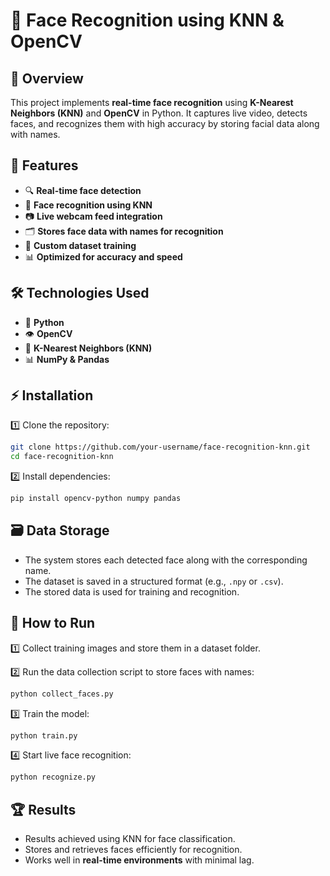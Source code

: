# 🚀 Face Recognition using KNN & OpenCV

## 📌 Overview
This project implements **real-time face recognition** using **K-Nearest Neighbors (KNN)** and **OpenCV** in Python. It captures live video, detects faces, and recognizes them with high accuracy by storing facial data along with names.

## 🎯 Features
- 🔍 **Real-time face detection**
- 🧠 **Face recognition using KNN**
- 📷 **Live webcam feed integration**
- 🗂️ **Stores face data with names for recognition**
- 📁 **Custom dataset training**
- 📊 **Optimized for accuracy and speed**

## 🛠️ Technologies Used
- 🐍 **Python**
- 👁️ **OpenCV**
- 🤖 **K-Nearest Neighbors (KNN)**
- 📊 **NumPy & Pandas**

## ⚡ Installation
1️⃣ Clone the repository:
```bash
git clone https://github.com/your-username/face-recognition-knn.git
cd face-recognition-knn
```

2️⃣ Install dependencies:
```bash
pip install opencv-python numpy pandas
```

## 🗃️ Data Storage
- The system stores each detected face along with the corresponding name.
- The dataset is saved in a structured format (e.g., `.npy` or `.csv`).
- The stored data is used for training and recognition.

## 🚀 How to Run
1️⃣ Collect training images and store them in a dataset folder.

2️⃣ Run the data collection script to store faces with names:
```bash
python collect_faces.py
```

3️⃣ Train the model:
```bash
python train.py
```

4️⃣ Start live face recognition:
```bash
python recognize.py
```

## 🏆 Results
- Results achieved using KNN for face classification.
- Stores and retrieves faces efficiently for recognition.
- Works well in **real-time environments** with minimal lag.


